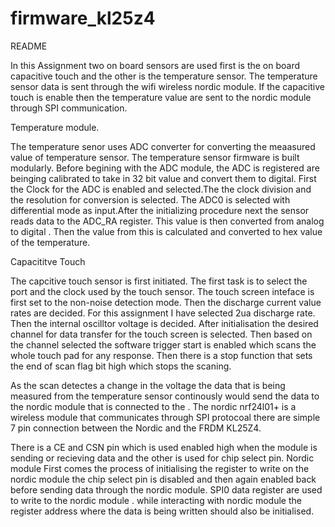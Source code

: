 # firmware_kl25z4

README

In this Assignment two on board sensors are used first is the on board capacitive touch and the other is the temperature sensor.
The temperature sensor data is sent through the wifi wireless nordic module. 
If the capacitive touch is enable then the temperature value are sent to the nordic module through SPI communication.

Temperature module.

The temperature senor uses ADC converter for converting the meaasured value of temperature sensor.
The temperature sensor firmware is built modularly.
Before begining with the ADC module, the ADC is registered are beinging calibrated to take in 32 bit value and convert them to digital.
First the Clock for the ADC is enabled and selected.The the clock division and the resolution for conversion is selected.
The ADC0 is selected with differential mode as input.After the initializing procedure next the sensor reads data to the ADC_RA register. This value is then converted from analog to digital . Then the value from this is calculated and converted to hex value of the temperature.

Capacititve Touch 

The capcitive touch sensor is first initiated. The first task is to select the  port and the clock used by the touch sensor. The touch screen inteface is first set to the non-noise detection mode. Then the discharge current value rates are decided. For this assignment I have selected 2ua discharge rate. Then the internal oscilltor voltage is decided.
After initialisation the desired channel for data transfer for the touch screen is selected. Then based on the channel selected the software trigger start is enabled which scans the whole touch pad for any response.
Then there is a stop function that sets the end of scan flag bit high which stops the scaning.

As the scan detectes a change in the voltage the data that is being measured from the temperature sensor continously would send the data to the nordic module that is connected to the . The nordic nrf24l01+ is a wireless module that communicates through SPI protocoal there are simple 7 pin connection between the Nordic and the FRDM KL25Z4.

There is a CE and CSN pin which is used enabled high when the module is sending or recieving data and the other is used for chip select pin.
Nordic module 
First comes the process of initialising the register to write on the nordic module the chip select pin is disabled and then again enabled back before sending data through the nordic module.
SPI0 data register are used to write to the nordic module . while interacting with nordic module the register address where the data is being written should also be initialised.

